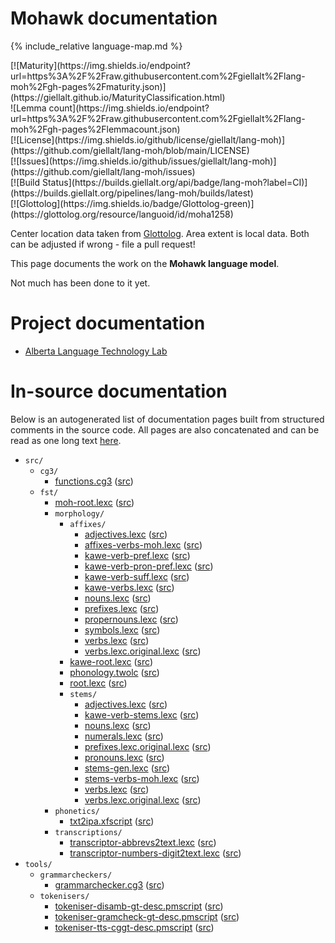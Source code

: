 # Mohawk documentation

<div class="twocolumn map" markdown="1">

{% include_relative language-map.md %}

<div class="badges" markdown="1">
[![Maturity](https://img.shields.io/endpoint?url=https%3A%2F%2Fraw.githubusercontent.com%2Fgiellalt%2Flang-moh%2Fgh-pages%2Fmaturity.json)](https://giellalt.github.io/MaturityClassification.html) <br/>
![Lemma count](https://img.shields.io/endpoint?url=https%3A%2F%2Fraw.githubusercontent.com%2Fgiellalt%2Flang-moh%2Fgh-pages%2Flemmacount.json) <br/>
[![License](https://img.shields.io/github/license/giellalt/lang-moh)](https://github.com/giellalt/lang-moh/blob/main/LICENSE) <br/>
[![Issues](https://img.shields.io/github/issues/giellalt/lang-moh)](https://github.com/giellalt/lang-moh/issues) <br/>
[![Build Status](https://builds.giellalt.org/api/badge/lang-moh?label=CI)](https://builds.giellalt.org/pipelines/lang-moh/builds/latest) <br/>
[![Glottolog](https://img.shields.io/badge/Glottolog-green)](https://glottolog.org/resource/languoid/id/moha1258)
</div>

Center location data taken from [Glottolog](https://glottolog.org/). Area extent is local data. Both can be adjusted if wrong - file a pull request!

</div>

This page documents the work on the **Mohawk language model**.

Not much has been done to it yet.

# Project documentation

* [Alberta Language Technology Lab](http://altlab.artsrn.ualberta.ca/)

# In-source documentation

Below is an autogenerated list of documentation pages built from structured comments in the source code. All pages are also concatenated and can be read as one long text [here](moh.md).

* `src/`
    * `cg3/`
        * [functions.cg3](src-cg3-functions.cg3.html) ([src](https://github.com/giellalt/lang-moh/blob/main/src/cg3/functions.cg3))
    * `fst/`
        * [moh-root.lexc](src-fst-moh-root.lexc.html) ([src](https://github.com/giellalt/lang-moh/blob/main/src/fst/moh-root.lexc))
        * `morphology/`
            * `affixes/`
                * [adjectives.lexc](src-fst-morphology-affixes-adjectives.lexc.html) ([src](https://github.com/giellalt/lang-moh/blob/main/src/fst/morphology/affixes/adjectives.lexc))
                * [affixes-verbs-moh.lexc](src-fst-morphology-affixes-affixes-verbs-moh.lexc.html) ([src](https://github.com/giellalt/lang-moh/blob/main/src/fst/morphology/affixes/affixes-verbs-moh.lexc))
                * [kawe-verb-pref.lexc](src-fst-morphology-affixes-kawe-verb-pref.lexc.html) ([src](https://github.com/giellalt/lang-moh/blob/main/src/fst/morphology/affixes/kawe-verb-pref.lexc))
                * [kawe-verb-pron-pref.lexc](src-fst-morphology-affixes-kawe-verb-pron-pref.lexc.html) ([src](https://github.com/giellalt/lang-moh/blob/main/src/fst/morphology/affixes/kawe-verb-pron-pref.lexc))
                * [kawe-verb-suff.lexc](src-fst-morphology-affixes-kawe-verb-suff.lexc.html) ([src](https://github.com/giellalt/lang-moh/blob/main/src/fst/morphology/affixes/kawe-verb-suff.lexc))
                * [kawe-verbs.lexc](src-fst-morphology-affixes-kawe-verbs.lexc.html) ([src](https://github.com/giellalt/lang-moh/blob/main/src/fst/morphology/affixes/kawe-verbs.lexc))
                * [nouns.lexc](src-fst-morphology-affixes-nouns.lexc.html) ([src](https://github.com/giellalt/lang-moh/blob/main/src/fst/morphology/affixes/nouns.lexc))
                * [prefixes.lexc](src-fst-morphology-affixes-prefixes.lexc.html) ([src](https://github.com/giellalt/lang-moh/blob/main/src/fst/morphology/affixes/prefixes.lexc))
                * [propernouns.lexc](src-fst-morphology-affixes-propernouns.lexc.html) ([src](https://github.com/giellalt/lang-moh/blob/main/src/fst/morphology/affixes/propernouns.lexc))
                * [symbols.lexc](src-fst-morphology-affixes-symbols.lexc.html) ([src](https://github.com/giellalt/lang-moh/blob/main/src/fst/morphology/affixes/symbols.lexc))
                * [verbs.lexc](src-fst-morphology-affixes-verbs.lexc.html) ([src](https://github.com/giellalt/lang-moh/blob/main/src/fst/morphology/affixes/verbs.lexc))
                * [verbs.lexc.original.lexc](src-fst-morphology-affixes-verbs.lexc.original.lexc.html) ([src](https://github.com/giellalt/lang-moh/blob/main/src/fst/morphology/affixes/verbs.lexc.original.lexc))
            * [kawe-root.lexc](src-fst-morphology-kawe-root.lexc.html) ([src](https://github.com/giellalt/lang-moh/blob/main/src/fst/morphology/kawe-root.lexc))
            * [phonology.twolc](src-fst-morphology-phonology.twolc.html) ([src](https://github.com/giellalt/lang-moh/blob/main/src/fst/morphology/phonology.twolc))
            * [root.lexc](src-fst-morphology-root.lexc.html) ([src](https://github.com/giellalt/lang-moh/blob/main/src/fst/morphology/root.lexc))
            * `stems/`
                * [adjectives.lexc](src-fst-morphology-stems-adjectives.lexc.html) ([src](https://github.com/giellalt/lang-moh/blob/main/src/fst/morphology/stems/adjectives.lexc))
                * [kawe-verb-stems.lexc](src-fst-morphology-stems-kawe-verb-stems.lexc.html) ([src](https://github.com/giellalt/lang-moh/blob/main/src/fst/morphology/stems/kawe-verb-stems.lexc))
                * [nouns.lexc](src-fst-morphology-stems-nouns.lexc.html) ([src](https://github.com/giellalt/lang-moh/blob/main/src/fst/morphology/stems/nouns.lexc))
                * [numerals.lexc](src-fst-morphology-stems-numerals.lexc.html) ([src](https://github.com/giellalt/lang-moh/blob/main/src/fst/morphology/stems/numerals.lexc))
                * [prefixes.lexc.original.lexc](src-fst-morphology-stems-prefixes.lexc.original.lexc.html) ([src](https://github.com/giellalt/lang-moh/blob/main/src/fst/morphology/stems/prefixes.lexc.original.lexc))
                * [pronouns.lexc](src-fst-morphology-stems-pronouns.lexc.html) ([src](https://github.com/giellalt/lang-moh/blob/main/src/fst/morphology/stems/pronouns.lexc))
                * [stems-gen.lexc](src-fst-morphology-stems-stems-gen.lexc.html) ([src](https://github.com/giellalt/lang-moh/blob/main/src/fst/morphology/stems/stems-gen.lexc))
                * [stems-verbs-moh.lexc](src-fst-morphology-stems-stems-verbs-moh.lexc.html) ([src](https://github.com/giellalt/lang-moh/blob/main/src/fst/morphology/stems/stems-verbs-moh.lexc))
                * [verbs.lexc](src-fst-morphology-stems-verbs.lexc.html) ([src](https://github.com/giellalt/lang-moh/blob/main/src/fst/morphology/stems/verbs.lexc))
                * [verbs.lexc.original.lexc](src-fst-morphology-stems-verbs.lexc.original.lexc.html) ([src](https://github.com/giellalt/lang-moh/blob/main/src/fst/morphology/stems/verbs.lexc.original.lexc))
        * `phonetics/`
            * [txt2ipa.xfscript](src-fst-phonetics-txt2ipa.xfscript.html) ([src](https://github.com/giellalt/lang-moh/blob/main/src/fst/phonetics/txt2ipa.xfscript))
        * `transcriptions/`
            * [transcriptor-abbrevs2text.lexc](src-fst-transcriptions-transcriptor-abbrevs2text.lexc.html) ([src](https://github.com/giellalt/lang-moh/blob/main/src/fst/transcriptions/transcriptor-abbrevs2text.lexc))
            * [transcriptor-numbers-digit2text.lexc](src-fst-transcriptions-transcriptor-numbers-digit2text.lexc.html) ([src](https://github.com/giellalt/lang-moh/blob/main/src/fst/transcriptions/transcriptor-numbers-digit2text.lexc))
* `tools/`
    * `grammarcheckers/`
        * [grammarchecker.cg3](tools-grammarcheckers-grammarchecker.cg3.html) ([src](https://github.com/giellalt/lang-moh/blob/main/tools/grammarcheckers/grammarchecker.cg3))
    * `tokenisers/`
        * [tokeniser-disamb-gt-desc.pmscript](tools-tokenisers-tokeniser-disamb-gt-desc.pmscript.html) ([src](https://github.com/giellalt/lang-moh/blob/main/tools/tokenisers/tokeniser-disamb-gt-desc.pmscript))
        * [tokeniser-gramcheck-gt-desc.pmscript](tools-tokenisers-tokeniser-gramcheck-gt-desc.pmscript.html) ([src](https://github.com/giellalt/lang-moh/blob/main/tools/tokenisers/tokeniser-gramcheck-gt-desc.pmscript))
        * [tokeniser-tts-cggt-desc.pmscript](tools-tokenisers-tokeniser-tts-cggt-desc.pmscript.html) ([src](https://github.com/giellalt/lang-moh/blob/main/tools/tokenisers/tokeniser-tts-cggt-desc.pmscript))
